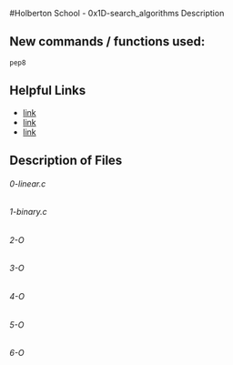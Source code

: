 #Holberton School - 0x1D-search_algorithms
Description

## New commands / functions used:
``pep8``

## Helpful Links
* [link](https://en.wikipedia.org/wiki/Search_algorithm)
* [link](http://www.geeksforgeeks.org/g-fact-86/)
* [link](http://btechsmartclass.com/DS/U1_T3.html)

## Description of Files
<h6>0-linear.c</h6>

<h6>1-binary.c</h6>

<h6>2-O</h6>

<h6>3-O</h6>

<h6>4-O</h6>

<h6>5-O</h6>

<h6>6-O</h6>

